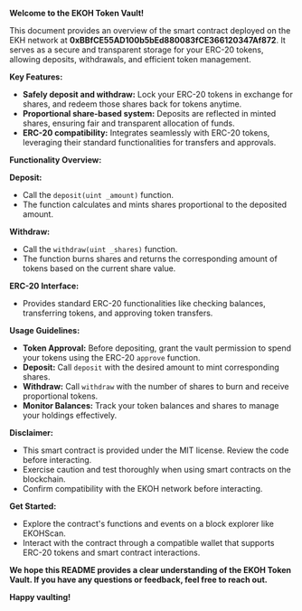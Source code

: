 **Welcome to the EKOH Token Vault!**

This document provides an overview of the smart contract deployed on the EKH network at **0xBBfCE55AD100b5bEd880083fCE366120347Af872**. It serves as a secure and transparent storage for your ERC-20 tokens, allowing deposits, withdrawals, and efficient token management.

**Key Features:**

- **Safely deposit and withdraw:** Lock your ERC-20 tokens in exchange for shares, and redeem those shares back for tokens anytime.
- **Proportional share-based system:** Deposits are reflected in minted shares, ensuring fair and transparent allocation of funds.
- **ERC-20 compatibility:** Integrates seamlessly with ERC-20 tokens, leveraging their standard functionalities for transfers and approvals.

**Functionality Overview:**

**Deposit:**

- Call the `deposit(uint _amount)` function.
- The function calculates and mints shares proportional to the deposited amount.

**Withdraw:**

- Call the `withdraw(uint _shares)` function.
- The function burns shares and returns the corresponding amount of tokens based on the current share value.

**ERC-20 Interface:**

- Provides standard ERC-20 functionalities like checking balances, transferring tokens, and approving token transfers.

**Usage Guidelines:**

- **Token Approval:** Before depositing, grant the vault permission to spend your tokens using the ERC-20 `approve` function.
- **Deposit:** Call `deposit` with the desired amount to mint corresponding shares.
- **Withdraw:** Call `withdraw` with the number of shares to burn and receive proportional tokens.
- **Monitor Balances:** Track your token balances and shares to manage your holdings effectively.

**Disclaimer:**

- This smart contract is provided under the MIT license. Review the code before interacting.
- Exercise caution and test thoroughly when using smart contracts on the blockchain.
- Confirm compatibility with the EKOH network before interacting.

**Get Started:**

- Explore the contract's functions and events on a block explorer like EKOHScan.
- Interact with the contract through a compatible wallet that supports ERC-20 tokens and smart contract interactions.

**We hope this README provides a clear understanding of the EKOH Token Vault. If you have any questions or feedback, feel free to reach out.**

**Happy vaulting!**
